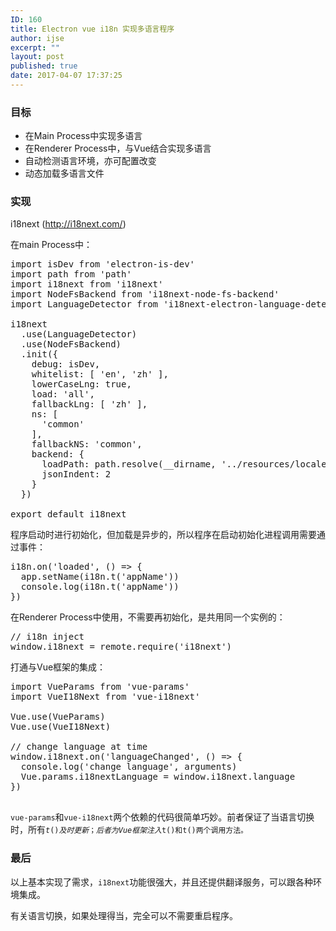 ```yaml
---
ID: 160
title: Electron vue i18n 实现多语言程序
author: ijse
excerpt: ""
layout: post
published: true
date: 2017-04-07 17:37:25
---
```

<h3>目标</h3>
<ul>
 	<li>在Main Process中实现多语言</li>
 	<li>在Renderer Process中，与Vue结合实现多语言</li>
 	<li>自动检测语言环境，亦可配置改变</li>
 	<li>动态加载多语言文件</li>
</ul>
<h3>实现</h3>
<!--more-->

i18next (http://i18next.com/)

在main Process中：
<pre class="lang:js decode:true ">import isDev from 'electron-is-dev'
import path from 'path'
import i18next from 'i18next'
import NodeFsBackend from 'i18next-node-fs-backend'
import LanguageDetector from 'i18next-electron-language-detector'

i18next
  .use(LanguageDetector)
  .use(NodeFsBackend)
  .init({
    debug: isDev,
    whitelist: [ 'en', 'zh' ],
    lowerCaseLng: true,
    load: 'all',
    fallbackLng: [ 'zh' ],
    ns: [
      'common'
    ],
    fallbackNS: 'common',
    backend: {
      loadPath: path.resolve(__dirname, '../resources/locales/{{lng}}/{{ns}}.json'),
      jsonIndent: 2
    }
  })

export default i18next
</pre>
程序启动时进行初始化，但加载是异步的，所以程序在启动初始化进程调用需要通过事件：
<pre class="lang:js decode:true ">i18n.on('loaded', () =&gt; {
  app.setName(i18n.t('appName'))
  console.log(i18n.t('appName'))
})
</pre>
在Renderer Process中使用，不需要再初始化，是共用同一个实例的：
<pre class="lang:js decode:true ">// i18n inject
window.i18next = remote.require('i18next')
</pre>
打通与Vue框架的集成：
<pre class="lang:js decode:true ">import VueParams from 'vue-params'
import VueI18Next from 'vue-i18next'

Vue.use(VueParams)
Vue.use(VueI18Next)

// change language at time
window.i18next.on('languageChanged', () =&gt; {
  console.log('change language', arguments)
  Vue.params.i18nextLanguage = window.i18next.language
})

</pre>
<code>vue-params</code>和<code>vue-i18next</code>两个依赖的代码很简单巧妙。前者保证了当语言切换时，所有<code>$t()及时更新；后者为Vue框架注入$t()和t()两个调用方法。</code>
<h3>最后</h3>
以上基本实现了需求，<code>i18next</code>功能很强大，并且还提供翻译服务，可以跟各种环境集成。

有关语言切换，如果处理得当，完全可以不需要重启程序。
